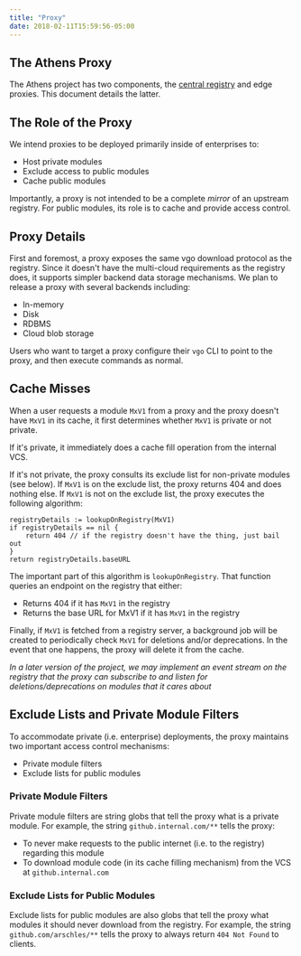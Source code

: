 ```yaml
---
title: "Proxy"
date: 2018-02-11T15:59:56-05:00
---
```


## The Athens Proxy

The Athens project has two components, the [central registry](./registry.md) and edge proxies.
This document details the latter.

## The Role of the Proxy

We intend proxies to be deployed primarily inside of enterprises to:

- Host private modules
- Exclude access to public modules
- Cache public modules

Importantly, a proxy is not intended to be a complete _mirror_ of an upstream registry. For public modules, its role is to cache and provide access control.

## Proxy Details

First and foremost, a proxy exposes the same vgo download protocol as the registry. Since it doesn't have the multi-cloud requirements as the registry does, it supports simpler backend data storage mechanisms. We plan to release a proxy with several backends including:

- In-memory
- Disk
- RDBMS
- Cloud blob storage

Users who want to target a proxy configure their `vgo` CLI to point to the proxy, and then execute commands as normal.

## Cache Misses

When a user requests a module `MxV1` from a proxy and the proxy doesn't have `MxV1` in its cache, it first determines whether `MxV1` is private or not private.

If it's private, it immediately does a cache fill operation from the internal VCS.

If it's not private, the proxy consults its exclude list for non-private modules (see below). If `MxV1` is on the exclude list, the proxy returns 404 and does nothing else. If `MxV1` is not on the exclude list, the proxy executes the following algorithm:

```
registryDetails := lookupOnRegistry(MxV1)
if registryDetails == nil {
	return 404 // if the registry doesn't have the thing, just bail out
}
return registryDetails.baseURL
```

The important part of this algorithm is `lookupOnRegistry`. That function queries an endpoint on the registry that either:

- Returns 404 if it has `MxV1` in the registry
- Returns the base URL for MxV1 if it has `MxV1` in the registry

Finally, if `MxV1` is fetched from a registry server, a background job will be created to periodically check `MxV1` for deletions and/or deprecations. In the event that one happens, the proxy will delete it from the cache.

_In a later version of the project, we may implement an event stream on the registry that the proxy can subscribe to and listen for deletions/deprecations on modules that it cares about_

## Exclude Lists and Private Module Filters

To accommodate private (i.e. enterprise) deployments, the proxy maintains two important access control mechanisms:

- Private module filters
- Exclude lists for public modules

### Private Module Filters

Private module filters are string globs that tell the proxy what is a private module. For example, the string `github.internal.com/**` tells the proxy:

- To never make requests to the public internet (i.e. to the registry) regarding this module
- To download module code (in its cache filling mechanism) from the VCS at `github.internal.com`

### Exclude Lists for Public Modules

Exclude lists for public modules are also globs that tell the proxy what modules it should never download from the registry. For example, the string `github.com/arschles/**` tells the proxy to always return `404 Not Found` to clients.
